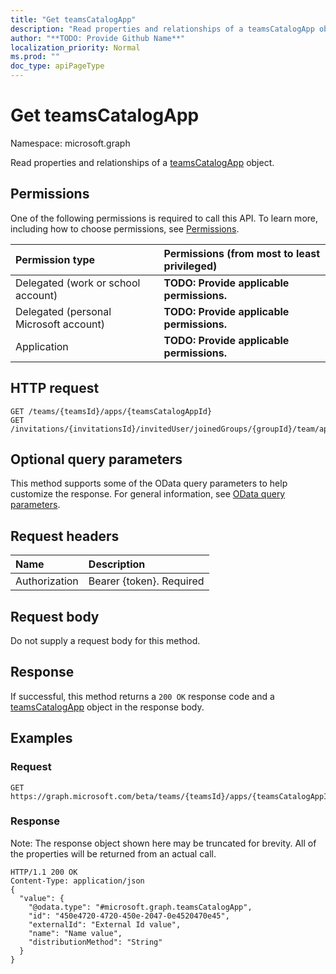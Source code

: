 ```yaml
---
title: "Get teamsCatalogApp"
description: "Read properties and relationships of a teamsCatalogApp object."
author: "**TODO: Provide Github Name**"
localization_priority: Normal
ms.prod: ""
doc_type: apiPageType
---
```


# Get teamsCatalogApp

Namespace: microsoft.graph

Read properties and relationships of a [teamsCatalogApp](../resources/teamscatalogapp.md) object.

## Permissions
One of the following permissions is required to call this API. To learn more, including how to choose permissions, see [Permissions](/concepts/permissions-reference.md).

|Permission type|Permissions (from most to least privileged)|
|:---|:---|
|Delegated (work or school account)|**TODO: Provide applicable permissions.**|
|Delegated (personal Microsoft account)|**TODO: Provide applicable permissions.**|
|Application|**TODO: Provide applicable permissions.**|

## HTTP request
<!-- {
  "blockType": "ignored"
}
-->
``` http
GET /teams/{teamsId}/apps/{teamsCatalogAppId}
GET /invitations/{invitationsId}/invitedUser/joinedGroups/{groupId}/team/apps/{teamsCatalogAppId}
```

## Optional query parameters
This method supports some of the OData query parameters to help customize the response. For general information, see [OData query parameters](/graph/query-parameters).

## Request headers
|Name|Description|
|:---|:---|
|Authorization|Bearer {token}. Required|

## Request body
Do not supply a request body for this method.

## Response
If successful, this method returns a `200 OK` response code and a [teamsCatalogApp](../resources/teamscatalogapp.md) object in the response body.

## Examples

### Request
<!-- {
  "blockType": "request",
  "name": "get_teamscatalogapp"
}
-->
``` http
GET https://graph.microsoft.com/beta/teams/{teamsId}/apps/{teamsCatalogAppId}
```

### Response
Note: The response object shown here may be truncated for brevity. All of the properties will be returned from an actual call.
<!-- {
  "blockType": "response",
  "truncated": true,
  "@odata.type": "microsoft.graph.teamsCatalogApp"
}
-->
``` http
HTTP/1.1 200 OK
Content-Type: application/json
{
  "value": {
    "@odata.type": "#microsoft.graph.teamsCatalogApp",
    "id": "450e4720-4720-450e-2047-0e4520470e45",
    "externalId": "External Id value",
    "name": "Name value",
    "distributionMethod": "String"
  }
}
```

